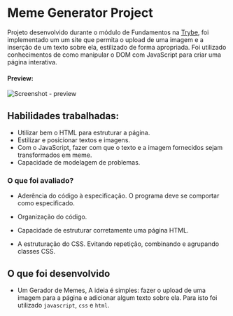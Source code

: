 # Meme Generator Project

Projeto desenvolvido durante o módulo de Fundamentos na [Trybe](https://www.betrybe.com/),
foi implementado um um site que permita o upload de uma imagem e a inserção de um texto sobre ela, estilizado de forma apropriada. Foi utilizado conhecimentos de como manipular o DOM com JavaScript para criar uma página interativa.

#### Preview:

![Screenshot - preview](./meme_generator.gif)

## Habilidades trabalhadas:

- Utilizar bem o HTML para estruturar a página.
- Estilizar e posicionar textos e imagens.
- Com o JavaScript, fazer com que o texto e a imagem fornecidos sejam transformados em meme.
- Capacidade de modelagem de problemas.

### O que foi avaliado?

- Aderência do código à especificação. O programa deve se comportar como especificado.

- Organização do código.

- Capacidade de estruturar corretamente uma página HTML.

- A estruturação do CSS. Evitando repetição, combinando e agrupando classes CSS.

## O que foi desenvolvido

- Um Gerador de Memes, A ideia é simples: fazer o upload de uma imagem para a página e adicionar algum texto sobre ela.
Para isto foi utilizado `javascript`, `css` e `html`.
